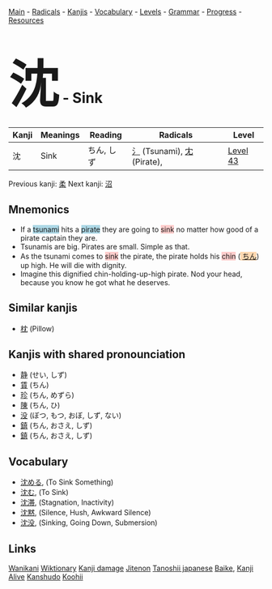<style> bigfont {font-size: 100px}</style>
[Main](../README.md) -
[Radicals](../radicals.md) -
[Kanjis](../kanjis.md) -
[Vocabulary](../vocabulary.md) -
[Levels](../levels.md) -
[Grammar](../grammar.md) - 
[Progress](../progress.md) -
[Resources](../resources.md)
# <bigfont> 沈</bigfont> - Sink 

| Kanji | Meanings | Reading | Radicals | Level |
| --- | --- | --- | --- | --- |
| 沈 | Sink | ちん, しず | [氵](../radicals/氵.md) (Tsunami), [冘](../radicals/冘.md) (Pirate),  | [Level 43](../levels/wk_level43.md) |

Previous kanji: [柔](柔.md) Next kanji: [沼](沼.md) 

## Mnemonics
 * If a <span style="background-color:#ADD8E6"> tsunami</span> hits a <span style="background-color:#ADD8E6"> pirate</span> they are going to <span style="background-color:#ffcccb"> sink</span> no matter how good of a pirate captain they are.
* Tsunamis are big. Pirates are small. Simple as that.
* As the tsunami comes to <span style="background-color:#ffcccb"> sink</span> the pirate, the pirate holds his <span style="background-color:#ffcccb"> chin</span> (<span style="background-color:#fed8b1"> [ちん](https://jisho.org/search/ちん)</span>) up high. He will die with dignity.
* Imagine this dignified chin-holding-up-high pirate. Nod your head, because you know he got what he deserves.


## Similar kanjis
 * [枕](枕.md) (Pillow)



## Kanjis with shared pronounciation
 * [静](静.md) (せい, しず)
* [賃](賃.md) (ちん)
* [珍](珍.md) (ちん, めずら)
* [陳](陳.md) (ちん, ひ)
* [没](没.md) (ぼつ, もつ, おぼ, しず, ない)
* [鎮](鎮.md) (ちん, おさえ, しず)
* [鎮](鎮.md) (ちん, おさえ, しず)



## Vocabulary
 * [沈める](../vocabulary/沈.md), (To Sink Something)
* [沈む](../vocabulary/沈.md), (To Sink)
* [沈滞](../vocabulary/沈.md), (Stagnation, Inactivity)
* [沈黙](../vocabulary/沈.md), (Silence, Hush, Awkward Silence)
* [沈没](../vocabulary/沈.md), (Sinking, Going Down, Submersion)




## Links 


[Wanikani](https://www.wanikani.com/kanji/沈)
[Wiktionary](https://en.wiktionary.org/wiki/沈)
[Kanji damage](http://www.kanjidamage.com/kanji/search?utf8=✓&q=沈)
[Jitenon](https://jitenon.com/kanji/沈)
[Tanoshii japanese](https://www.tanoshiijapanese.com/dictionary/kanji.cfm?k=沈)
[Baike](https://baike.baidu.com/item/沈),
[Kanji Alive](https://app.kanjialive.com/沈)
[Kanshudo](https://www.kanshudo.com/searchmn?q=沈)
[Koohii](https://kanji.koohii.com/study/kanji/沈)
